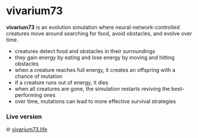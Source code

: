 # vivarium73

**vivarium73** is an evolution simulation where neural-network-controlled creatures move around searching for food, avoid obstacles, and evolve over time.
- creatures detect food and obstacles in their surroundings  
- they gain energy by eating and lose energy by moving and hitting obstacles
- when a creature reaches full energy, it creates an offspring with a chance of mutation  
- if a creature runs out of energy, it dies  
- when all creatures are gone, the simulation restarts reviving the best-performing ones 
- over time, mutations can lead to more effective survival strategies

### Live version
🌐 [vivarium73.life](https://vivarium73.life)
